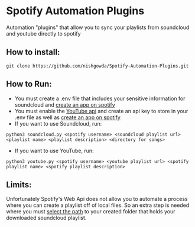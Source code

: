 # Spotify Automation Plugins
Automation "plugins" that allow you to sync your playlists from soundcloud and youtube directly to spotify

## How to install:
```
git clone https://github.com/nishgowda/Spotify-Automation-Plugins.git
```

## How to Run:
- You must create a .env file that includes your sensitive information for soundcloud and [create an app on spotify](https://developer.spotify.com/dashboard/applications)
- You must enable the [YouTube api](https://developers-dot-devsite-v2-prod.appspot.com/youtube/v3) and create an api key to store in your .env file as well as [create an app on spotify](https://developer.spotify.com/dashboard/applications)
- If you want to use Soundcloud, run: 
```
python3 soundcloud.py <spotify username> <soundcloud playlist url> <playlist name> <playlist description> <directory for songs> 
```
- If you want to use YouTube, run: 
```
python3 youtube.py <spotify username> <youtube playlist url> <spotify playlist name> <spotify playlist description>
```

## Limits:
Unfortunately Spotify's Web Api does not allow you to automate a process where you can create a playlist off of local files. So an extra step is needed where you must [select the path](https://support.spotify.com/us/using_spotify/features/listen-to-local-files/) to your created folder that holds your downloaded soundcloud playlist.

